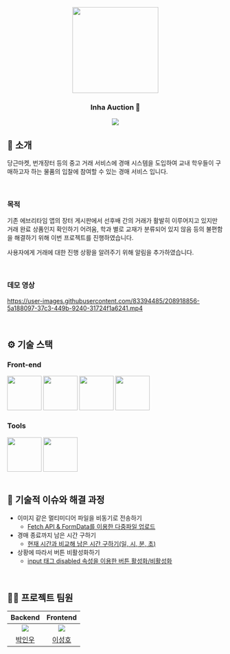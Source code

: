<div align="center">

<!-- logo -->
<img src="https://user-images.githubusercontent.com/83394485/208913142-324ab743-808b-4e9d-9d6d-d2f967d0baa3.png" width="200"/>

### Inha Auction 🚚
[<img src="https://img.shields.io/badge/프로젝트 기간-2022.04.01~2022.06.12-blue?style=flat&logoColor=white" />]()

</div> 

## 📝 소개
당근마켓, 번개장터 등의 중고 거래 서비스에 경매 시스템을 도입하여 교내 학우들이 구매하고자 하는 물품의 입찰에 참여할 수 있는 경매 서비스 입니다.

<br />

### 목적
기존 에브리타임 앱의 장터 게시판에서 선후배 간의 거래가 활발히 이루어지고 있지만 거래 완료 상품인지 확인하기 어려움, 학과 별로 교재가 분류되어 있지 않음 등의 불편함을 해결하기 위해 이번 프로젝트를 진행하였습니다.

사용자에게 거래에 대한 진행 상황을 알려주기 위해 알림을 추가하였습니다.

<br />

### 데모 영상
https://user-images.githubusercontent.com/83394485/208918856-5a188097-37c3-449b-9240-31724f1a6241.mp4

<br />

## ⚙ 기술 스택
### Front-end
<div>
<img src="https://github.com/yewon-Noh/readme-template/blob/main/skills/JavaScript.png?raw=true" width="80">
<img src="https://github.com/yewon-Noh/readme-template/blob/main/skills/jQuery.png?raw=true" width="80">
<img src="https://github.com/yewon-Noh/readme-template/blob/main/skills/Bootstrap.png?raw=true" width="80">
<img src="https://github.com/yewon-Noh/readme-template/blob/main/skills/JWT.png?raw=true" width="80">
</div>

### Tools
<div>
<img src="https://github.com/yewon-Noh/readme-template/blob/main/skills/Github.png?raw=true" width="80">
<img src="https://github.com/yewon-Noh/readme-template/blob/main/skills/Notion.png?raw=true" width="80">
</div>

<br />

## 🤔 기술적 이슈와 해결 과정
- 이미지 같은 멀티미디어 파일을 비동기로 전송하기
    - [Fetch API & FormData를 이용한 다중파일 업로드](https://leeseong010.tistory.com/14)
- 경매 종료까지 남은 시간 구하기
    - [현재 시간과 비교해 남은 시간 구하기(일, 시, 분, 초)](https://leeseong010.tistory.com/15)
- 상황에 따라서 버튼 비활성화하기
    - [input 태그 disabled 속성을 이용한 버튼 활성화/비활성화](https://leeseong010.tistory.com/16)
    
<br />

## 💁‍♂️ 프로젝트 팀원
|Backend|Frontend|
|:---:|:---:|
| ![](https://github.com/bestinwoo.png?size=120) | ![](https://github.com/SeongHo-C.png?size=120) |
|[박인우](https://github.com/bestinwoo)|[이성호](https://github.com/SeongHo-C)|


